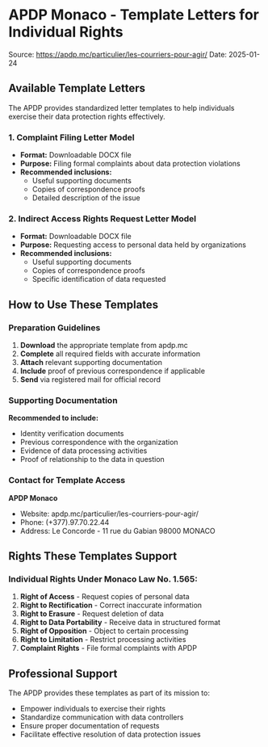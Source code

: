 # APDP Monaco - Template Letters for Individual Rights

Source: https://apdp.mc/particulier/les-courriers-pour-agir/
Date: 2025-01-24

## Available Template Letters

The APDP provides standardized letter templates to help individuals exercise their data protection rights effectively.

### 1. Complaint Filing Letter Model
- **Format:** Downloadable DOCX file
- **Purpose:** Filing formal complaints about data protection violations
- **Recommended inclusions:**
  - Useful supporting documents
  - Copies of correspondence proofs
  - Detailed description of the issue

### 2. Indirect Access Rights Request Letter Model
- **Format:** Downloadable DOCX file
- **Purpose:** Requesting access to personal data held by organizations
- **Recommended inclusions:**
  - Useful supporting documents
  - Copies of correspondence proofs
  - Specific identification of data requested

## How to Use These Templates

### Preparation Guidelines
1. **Download** the appropriate template from apdp.mc
2. **Complete** all required fields with accurate information
3. **Attach** relevant supporting documentation
4. **Include** proof of previous correspondence if applicable
5. **Send** via registered mail for official record

### Supporting Documentation
**Recommended to include:**
- Identity verification documents
- Previous correspondence with the organization
- Evidence of data processing activities
- Proof of relationship to the data in question

### Contact for Template Access
**APDP Monaco**
- Website: apdp.mc/particulier/les-courriers-pour-agir/
- Phone: (+377).97.70.22.44
- Address: Le Concorde - 11 rue du Gabian 98000 MONACO

## Rights These Templates Support

### Individual Rights Under Monaco Law No. 1.565:
1. **Right of Access** - Request copies of personal data
2. **Right to Rectification** - Correct inaccurate information
3. **Right to Erasure** - Request deletion of data
4. **Right to Data Portability** - Receive data in structured format
5. **Right of Opposition** - Object to certain processing
6. **Right to Limitation** - Restrict processing activities
7. **Complaint Rights** - File formal complaints with APDP

## Professional Support
The APDP provides these templates as part of its mission to:
- Empower individuals to exercise their rights
- Standardize communication with data controllers
- Ensure proper documentation of requests
- Facilitate effective resolution of data protection issues